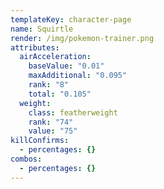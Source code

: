 ```yaml
---
templateKey: character-page
name: Squirtle
render: /img/pokemon-trainer.png
attributes:
  airAcceleration:
    baseValue: "0.01"
    maxAdditional: "0.095"
    rank: "8"
    total: "0.105"
  weight:
    class: featherweight
    rank: "74"
    value: "75"
killConfirms:
  - percentages: {}
combos:
  - percentages: {}
---
```

